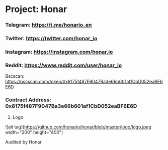 # Project: Honar

### Telegram: https://t.me/honario_en
### Twitter: https://twitter.com/honar_io
### Instagram: https://instagram.com/honar.io
### Reddit: https://www.reddit.com/user/honar_io

Bscscan: https://bscscan.com/token/0x8175f487F9047Ba3e66b601af1CbD052eaBF6E6D

### Contract Address: 0x8175f487F9047Ba3e66b601af1CbD052eaBF6E6D

1. Logo

![alt tag](https://github.com/honario/honar/blob/master/logo/logo.jpeg  width="200" height="400")

Audited by Honar

  


